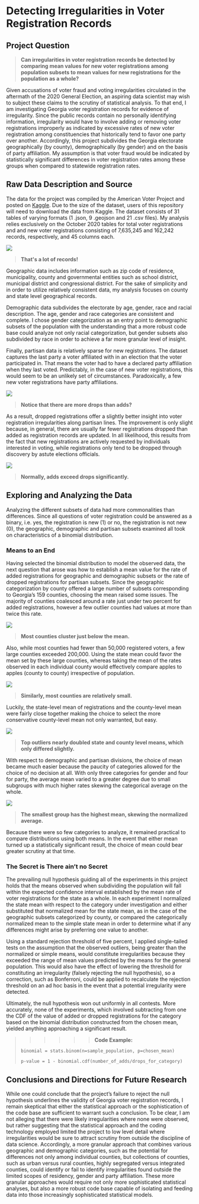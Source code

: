 # **Detecting Irregularities in Voter Registration Records**


## **Project Question**

> **Can irregularities in voter registration records be detected by comparing mean values for new voter registrations among population subsets to mean values for new registrations for the population as a whole?**

Given accusations of voter fraud and voting irregularities circulated in the aftermath of the 2020 General Election, an aspiring data scientist may wish to subject these claims to the scrutiny of statistical analysis. To that end, I am investigating Georgia voter registration records for evidence of irregularity. Since the public records contain no personally identifying information, irregularity would have to involve adding or removing voter registrations improperly as indicated by excessive rates of new voter registration among constituencies that historically tend to favor one party over another. Accordingly, this project subdivides the Georgia electorate geographically (by county), demographically (by gender) and on the basis of party affiliation. My assumption is that voter fraud would be indicated by statistically significant differences in voter registration rates among these groups when compared to statewide registration rates.


## **Raw Data Description and Source**
The data for the project was compiled by the American Voter Project and posted on [Kaggle](https://www.kaggle.com/gabrielaltay/georgia-voter-list-202011). Due to the size of the dataset, users of this repository will need to download the data from Kaggle. The dataset consists of 31 tables of varying formats (1 .json, 9 .geojson and 21 .csv files). My analysis relies exclusively on the October 2020 tables for total voter registrations and and new voter registrations consisting of 7,635,245 and 162,242 records, respectively, and 45 columns each.

![](images/all_info.png)

> **That's a lot of records!**

Geographic data includes information such as zip code of residence, municipality, county and governmental entities such as school district, municipal district and congressional district. For the sake of simplicity and in order to utilize relatively consistent data, my analysis focuses on county and state level geographical records.

Demographic data subdivides the electorate by age, gender, race and racial description. The age, gender and race categories are consistent and complete. I chose gender categorization as an entry point to demographic subsets of the population with the understanding that a more robust code base could analyze not only racial categorization, but gender subsets also subdivided by race in order to achieve a far more granular level of insight.

Finally, partisan data is relatively sparse for new registrations. The dataset captures the last party a voter affiliated with in an election that the voter participated in. That means the voter had to have a declared party affiliation when they last voted. Predictably, in the case of new voter registrations, this would seem to be an unlikely set of circumstances. Paradoxically, a few new voter registrations have party affiliations.

![](images/party_add_drops_bar.png)

> **Notice that there are more drops than adds?**

As a result, dropped registrations offer a slightly better insight into voter registration irregularities along partisan lines. The improvement is only slight because, in general, there are usually far fewer registrations dropped than added as registration records are updated. In all likelihood, this results from the fact that new registrations are actively requested by individuals interested in voting, while registrations only tend to be dropped through discovery by astute elections officials.

![](images/state_add_drop_bar.png)

> **Normally, adds exceed drops significantly.**


## **Exploring and Analyzing the Data**
Analyzing the different subsets of data had more commonalities than differences. Since all questions of voter registration could be answered as a binary, i.e. yes, the registration is new (1) or no, the registration is not new (0), the geographic, demographic and partisan subsets examined all took on characteristics of a binomial distribution.

### Means to an End
Having selected the binomial distribution to model the observed data, the next question that arose was how to establish a mean value for the rate of added registrations for geographic and demographic subsets or the rate of dropped registrations for partisan subsets.
Since the geographic categorization by county offered a large number of subsets corresponding to Georgia’s 159 counties, choosing the mean raised some issues. The majority of counties coalesced around a rate just under two percent for added registrations, however a few outlier counties had values at more than twice this rate. 

![](images/county_rates_hist.png)

> **Most counties cluster just below the mean.**

Also, while most counties had fewer than 50,000 registered voters, a few large counties exceeded 200,000. Using the state mean could favor the mean set by these large counties, whereas taking the mean of the rates observed in each individual county would effectively compare apples to apples (county to county) irrespective of population.

![](images/oct_county_tots.png)

> **Similarly, most counties are relatively small.**

Luckily, the state-level mean of registrations and the county-level mean were fairly close together making the choice to select the more conservative county-level mean not only warranted, but easy.

![](images/top5_bar.png)

> **Top outliers nearly doubled state and county level means, which only differed slightly.**

With respect to demographic and partisan divisions, the choice of mean became much easier because the paucity of categories allowed for the choice of no decision at all. With only three categories for gender and four for party, the average mean varied to a greater degree due to small subgroups with much higher rates skewing the categorical average on the whole.

![](images/gender_rates_bar.png)

> **The smallest group has the highest mean, skewing the normalized average.**

Because there were so few categories to analyze, it remained practical to compare distributions using both means. In the event that either mean turned up a statistically significant result, the choice of mean could bear greater scrutiny at that time.

### The Secret is There ain’t no Secret
The prevailing null hypothesis guiding all of the experiments in this project holds that the means observed when subdividing the population will fall within the expected confidence interval established by the mean rate of voter registrations for the state as a whole. In each experiment I normalized the state mean with respect to the category under investigation and either substituted that normalized mean for the state mean, as in the case of the geographic subsets categorized by county, or compared the categorically normalized mean to the simple state mean in order to determine what if any differences might arise by preferring one value to another.

Using a standard rejection threshold of five percent, I applied single-tailed tests on the assumption that the observed outliers, being greater than the normalized or simple means, would constitute irregularities because they exceeded the range of mean values predicted by the means for the general population. This would also have the effect of lowering the threshold for constituting an irregularity (falsely rejecting the null hypothesis), so a correction, such as Bonferroni, could be applied to recalculate the rejection threshold on an ad hoc basis in the event that a potential irregularity were detected.

Ultimately, the null hypothesis won out uniformly in all contests. More accurately, none of the experiments, which involved subtracting from one the CDF of the value of added or dropped registrations for the category based on the binomial distribution constructed from the chosen mean, yielded anything approaching a significant result.

>>>>>>**Code Example:**
>
>``binomial = stats.binom(n=sample_population, p=chosen_mean)``
>
>``p-value = 1 - binomial.cdf(number_of_adds/drops_for_category)``

## **Conclusions and Directions for Future Research**
While one could conclude that the project’s failure to reject the null hypothesis underlines the validity of Georgia voter registration records, I remain skeptical that either the statistical approach or the sophistication of the code base are sufficient to warrant such a conclusion. To be clear, I am not alleging that there were likely irregularities where none were observed, but rather suggesting that the statistical approach and the coding technology employed limited the project to low level detail where irregularities would be sure to attract scrutiny from outside the discipline of data science. Accordingly, a more granular approach that combines various geographic and demographic categories, such as the potential for differences not only among individual counties, but collections of counties, such as urban versus rural counties, highly segregated versus integrated counties, could identify or fail to identify irregularities found outside the limited scopes of residency, gender and party affiliation. These more granular approaches would require not only more sophisticated statistical analyses, but also a more robust code base capable of isolating and feeding data into those increasingly sophisticated statistical models.